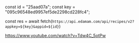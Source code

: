 const id = "25aad07a";
const key = "095c96548ed9957ef5de2298cd228fc4";


const res = await fetch(`https://api.edamam.com/api/recipes/v2?appkey=${key}&appid=${id}`)

https://www.youtube.com/watch?v=Tdw4C_5otPw